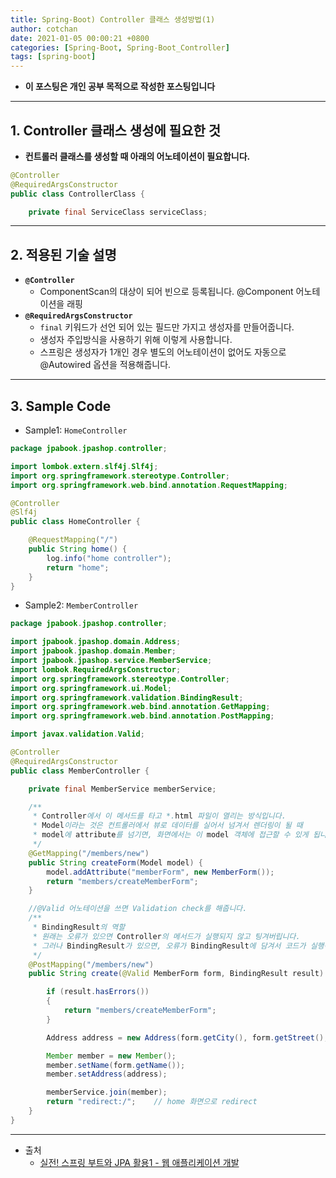 ```yaml
---
title: Spring-Boot) Controller 클래스 생성방법(1)
author: cotchan 
date: 2021-01-05 00:00:21 +0800 
categories: [Spring-Boot, Spring-Boot_Controller]
tags: [spring-boot] 
---
```


+ **이 포스팅은 개인 공부 목적으로 작성한 포스팅입니다**

---

## 1. Controller 클래스 생성에 필요한 것

+ **컨트롤러 클래스를 생성할 때 아래의 어노테이션이 필요합니다.**

```java
@Controller
@RequiredArgsConstructor
public class ControllerClass {

    private final ServiceClass serviceClass;
```

---

## 2. 적용된 기술 설명


+ **`@Controller`**
  + ComponentScan의 대상이 되어 빈으로 등록됩니다. @Component 어노테이션을 래핑  
+ **`@RequiredArgsConstructor`**
  + `final` 키워드가 선언 되어 있는 필드만 가지고 생성자를 만들어줍니다.
  + 생성자 주입방식을 사용하기 위해 이렇게 사용합니다.
  + 스프링은 생성자가 1개인 경우 별도의 어노테이션이 없어도 자동으로 @Autowired 옵션을 적용해줍니다.

---

## 3. Sample Code

+ Sample1: `HomeController`

```java
package jpabook.jpashop.controller;

import lombok.extern.slf4j.Slf4j;
import org.springframework.stereotype.Controller;
import org.springframework.web.bind.annotation.RequestMapping;

@Controller
@Slf4j
public class HomeController {

    @RequestMapping("/")
    public String home() {
        log.info("home controller");
        return "home";
    }
}

```

+ Sample2: `MemberController`

```java
package jpabook.jpashop.controller;

import jpabook.jpashop.domain.Address;
import jpabook.jpashop.domain.Member;
import jpabook.jpashop.service.MemberService;
import lombok.RequiredArgsConstructor;
import org.springframework.stereotype.Controller;
import org.springframework.ui.Model;
import org.springframework.validation.BindingResult;
import org.springframework.web.bind.annotation.GetMapping;
import org.springframework.web.bind.annotation.PostMapping;

import javax.validation.Valid;

@Controller
@RequiredArgsConstructor
public class MemberController {

    private final MemberService memberService;

    /**
     * Controller에서 이 메서드를 타고 *.html 파일이 열리는 방식입니다.
     * Model이라는 것은 컨트롤러에서 뷰로 데이터를 실어서 넘겨서 렌더링이 될 때
     * model에 attribute를 넘기면, 화면에서는 이 model 객체에 접근할 수 있게 됩니다.
     */
    @GetMapping("/members/new")
    public String createForm(Model model) {
        model.addAttribute("memberForm", new MemberForm());
        return "members/createMemberForm";
    }

    //@Valid 어노테이션을 쓰면 Validation check를 해줍니다.
    /**
     * BindingResult의 역할
     * 원래는 오류가 있으면 Controller의 메서드가 실행되지 않고 팅겨버립니다.
     * 그러나 BindingResult가 있으면, 오류가 BindingResult에 담겨서 코드가 실행이 됩니다.
     */
    @PostMapping("/members/new")
    public String create(@Valid MemberForm form, BindingResult result) {

        if (result.hasErrors())
        {
            return "members/createMemberForm";
        }

        Address address = new Address(form.getCity(), form.getStreet(), form.getZipcode());

        Member member = new Member();
        member.setName(form.getName());
        member.setAddress(address);

        memberService.join(member);
        return "redirect:/";    // home 화면으로 redirect
    }
}
```


---

+ 출처
    + [실전! 스프링 부트와 JPA 활용1 - 웹 애플리케이션 개발](https://www.inflearn.com/course/%EC%8A%A4%ED%94%84%EB%A7%81%EB%B6%80%ED%8A%B8-JPA-%ED%99%9C%EC%9A%A9-1/dashboard)
